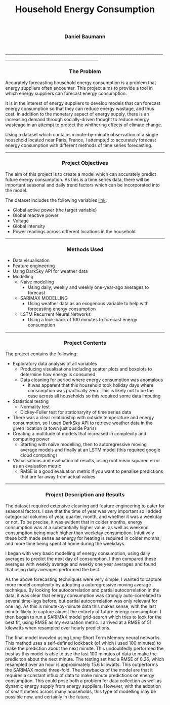 <h1 align='center'>Household Energy Consumption</h1>
<br>
<h3 align='center'>Daniel Baumann</h1>
<br>
____________________________________________________________________________________________________________________________
<h3 align='center'>The Problem</h3>

Accurately forecasting household energy consumption is a problem that energy suppliers often encounter. This project aims to provide a tool in which energy suppliers can forecast energy consumption. 

It is in the interest of energy suppliers to develop models that can forecast energy consumption so that they can reduce energy wastage, and thus cost. In addition to the monetary aspect of energy supply, there is an increasing demand through socially-driven thought to reduce energy wasteage in an attempt to protect the whithering effects of climate change. 

Using a dataset which contains minute-by-minute observation of a single household located near Paris, France, I attempted to accurately forecast energy consumption with different methods of time series forecasting. 
____________________________________________________________________________________________________________________________
<h3 align='center'>Project Objectives</h3>

The aim of this project is to create a model which can accurately predict future energy consumption. As this is a time series data, there will be important seasonal and daily trend factors which can be incorporated into the model.

The dataset includes the following variables [link](https://archive.ics.uci.edu/ml/datasets/individual+household+electric+power+consumption):

* Global active power (the target variable)
* Global reactive power
* Voltage
* Global intensity
* Power readings across different locations in the household
____________________________________________________________________________________________________________________________
<h3 align='center'>Methods Used</h3>

* Data visualisation
* Feature engineering
* Using DarkSky API for weather data
* Modelling
  * Naive modelling
    * Using daily, weekly and weekly one-year-ago averages to forecast
  * SARIMAX MODELLING
    * Using weather data as an exogenous variable to help with forecasting energy consumption 
  * LSTM Recurrent Neural Networks
    * Using a look-back of 100 minutes to forecast energy consumption 
____________________________________________________________________________________________________________________________
<h3 align='center'>Project Contents</h3>

The project contains the following:
    
* Exploratory data analysis of all variables
  * Producing visualisations including scatter plots and boxplots to determine how energy is consumed
  * Data cleaning for period where energy consumption was anomalous
    * It was apparent that this household took holiday days where consumption was practically zero. This is likely not to be the case across all households so this required some data imputing
* Statistical testing
  * Normality test
  * Dickey-Fuller test for stationaryity of time series data
* There was a clear relationship with outside temperature and energy consumption, so I used DarkSky API to retrieve weather data in the given location (a town just ouside Paris)
* Creating a multitude of models that increased in complexity and computing power
  * Starting with naïve modelling, then to autoregressive moving average models and finally at an LSTM model (this required google cloud computing)
* Visualisations and evaluation of results, using root mean squared error as an evaluation metric
  * RMSE is a good evaluation metric if you want to penalise predictions that are far away from actual values
  
____________________________________________________________________________________________________________________________
<h3 align='center'>Project Description and Results</h3>

The dataset required extensive cleaning and feature engineering to cater for seasonal factors. I saw that the time of year was very important so I added categorical columns of year, quarter, month, and whether it was a weekday or not. To be precise, it was evident that in colder months, energy consumption was at a substantially higher value, as well as weekend consumption being much higher than weekday consumption. Intuitively these both made sense as energy for heating is required in colder months, and more time being spent at home during the weekdays. 

I began with very basic modelling of energy consumption, using daily averages to predict the next day of consumption. I then compared these averages with weekly average and weekly one year averages and found that using daily averages performed the best. 

As the above forecasting techniques were very simple, I wanted to capture more model complexity by adopting a autoregressive moving average technique. By looking for autocorrelation and partial autocorrelation in the data, it was clear that energy consumption was strongly auto-correlated to several time-lags before, but partial autocorrelation was only relevant for one lag. As this is minute-by-minute data this makes sense, with the last minute likely to capture almost the entirety of future energy consumption. I then began to run a SARIMAX model grid-search which tries to look for the best fit, using RMSE as my evaluation metric. I arrived at a RMSE of 51 kilowatts when resampled over hourly predictions. 

The final model invovled using Long-Short Term Memory neural networks. This method uses a self-defined lookback (of which i used 100 minutes) to make the prediction about the next minute. This undoubtedly performed the best as this model is able to use the last 100 minutes of data to make the prediciton about the next minute. The testing set had a RMSE of 0.26, which resampled over an hour is approximately 15.6 kilowatts. This outperforms the SARIMAX model three-fold. The drawbacks of the model are that it requires a constant influx of data to make minute predictions on energy consumption. This could pose both a problem for data collection as well as dynamic energy supply from energy suppliers. However, with the adoption of smart meters across many households, this type of modelling may be possible now, and certainly in the future. 
